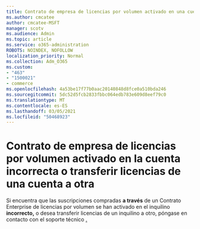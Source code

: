 ```yaml
---
title: Contrato de empresa de licencias por volumen activado en una cuenta incorrecta
ms.author: cmcatee
author: cmcatee-MSFT
manager: scotv
ms.audience: Admin
ms.topic: article
ms.service: o365-administration
ROBOTS: NOINDEX, NOFOLLOW
localization_priority: Normal
ms.collection: Adm_O365
ms.custom:
- "463"
- "1500021"
- commerce
ms.openlocfilehash: 4a53be17f77b0aac20140848d8fce0a510bda246
ms.sourcegitcommit: 5dc52d5fcb2833fbbc064edb783e609d8eef79c0
ms.translationtype: MT
ms.contentlocale: es-ES
ms.lasthandoff: 03/05/2021
ms.locfileid: "50468923"
---
```

# <a name="volume-licensing-enterprise-agreement-activated-on-the-wrong-account-or-transferring-licenses-from-one-account-to-another"></a>Contrato de empresa de licencias por volumen activado en la cuenta incorrecta o transferir licencias de una cuenta a otra

Si encuentra que las suscripciones compradas **a través** de un Contrato Enterprise de licencias por  volumen se han activado en el inquilino **incorrecto,** o desea transferir licencias de un inquilino a otro, póngase en contacto con el soporte técnico [.](https://docs.microsoft.com/microsoft-365/admin/contact-support-for-business-products)